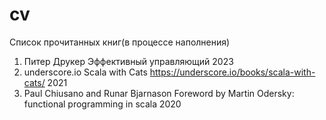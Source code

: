 # cv
Список прочитанных книг(в процессе наполнения)

1) Питер Друкер  Эффективный управляющий 2023
2) underscore.io Scala with Cats https://underscore.io/books/scala-with-cats/ 2021
3) Paul Chiusano and Runar Bjarnason Foreword by Martin Odersky: functional programming in scala 2020
